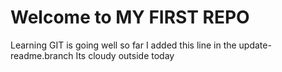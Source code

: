 
# Welcome to MY FIRST REPO
Learning GIT is going well so far
 I added this line in the update-readme.branch
Its cloudy outside today
